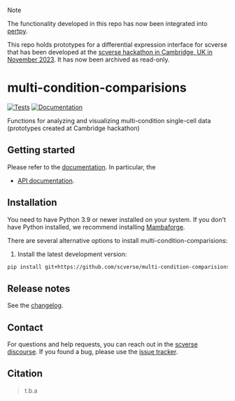 > [!NOTE]
> The functionality developed in this repo has now been integrated into [pertpy](https://github.com/theislab/pertpy).
>
> This repo holds prototypes for a differential expression interface for scverse that has been developed at the [scverse hackathon in Cambridge, UK in November 2023](https://scverse.org/events/2023_11_hackathon/). It has now been archived as read-only. 

# multi-condition-comparisions

[![Tests][badge-tests]][link-tests]
[![Documentation][badge-docs]][link-docs]

[badge-tests]: https://img.shields.io/github/actions/workflow/status/grst/multi-condition-comparisions/test.yaml?branch=main
[link-tests]: https://github.com/scverse/multi-condition-comparisons/actions/workflows/test.yml
[badge-docs]: https://img.shields.io/readthedocs/multi-condition-comparisions

Functions for analyzing and visualizing multi-condition single-cell data (prototypes created at Cambridge hackathon)

## Getting started

Please refer to the [documentation][link-docs]. In particular, the

-   [API documentation][link-api].

## Installation

You need to have Python 3.9 or newer installed on your system. If you don't have
Python installed, we recommend installing [Mambaforge](https://github.com/conda-forge/miniforge#mambaforge).

There are several alternative options to install multi-condition-comparisions:

<!--
1) Install the latest release of `multi-condition-comparisions` from `PyPI <https://pypi.org/project/multi-condition-comparisions/>`_:

```bash
pip install multi-condition-comparisions
```
-->

1. Install the latest development version:

```bash
pip install git+https://github.com/scverse/multi-condition-comparisions.git@main
```

## Release notes

See the [changelog][changelog].

## Contact

For questions and help requests, you can reach out in the [scverse discourse][scverse-discourse].
If you found a bug, please use the [issue tracker][issue-tracker].

## Citation

> t.b.a

[scverse-discourse]: https://discourse.scverse.org/
[issue-tracker]: https://github.com/grst/multi-condition-comparisions/issues
[changelog]: https://multi-condition-comparisions.readthedocs.io/latest/changelog.html
[link-docs]: https://multi-condition-comparisions.readthedocs.io
[link-api]: https://multi-condition-comparisions.readthedocs.io/latest/api.html
